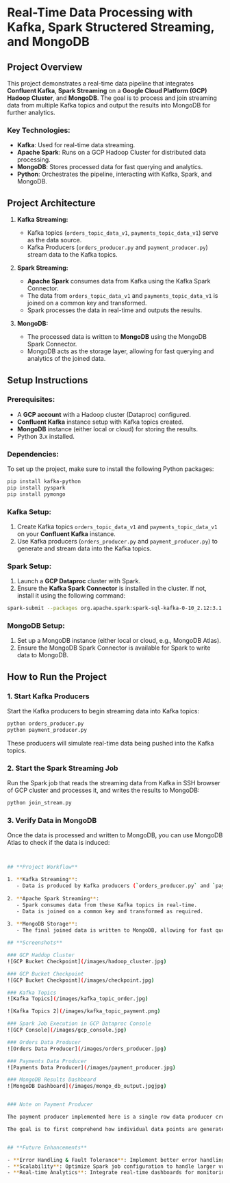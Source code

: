 # **Real-Time Data Processing with Kafka, Spark Structered Streaming, and MongoDB**

## **Project Overview**

This project demonstrates a real-time data pipeline that integrates **Confluent Kafka**, **Spark Streaming** on a **Google Cloud Platform (GCP) Hadoop Cluster**, and **MongoDB**. The goal is to process and join streaming data from multiple Kafka topics and output the results into MongoDB for further analytics.

### **Key Technologies:**
- **Kafka**: Used for real-time data streaming.
- **Apache Spark**: Runs on a GCP Hadoop Cluster for distributed data processing.
- **MongoDB**: Stores processed data for fast querying and analytics.
- **Python**: Orchestrates the pipeline, interacting with Kafka, Spark, and MongoDB.

## **Project Architecture**

1. **Kafka Streaming:**
   - Kafka topics (`orders_topic_data_v1`, `payments_topic_data_v1`) serve as the data source.
   - Kafka Producers (`orders_producer.py` and `payment_producer.py`) stream data to the Kafka topics.

2. **Spark Streaming:**
   - **Apache Spark** consumes data from Kafka using the Kafka Spark Connector.
   - The data from `orders_topic_data_v1` and `payments_topic_data_v1` is joined on a common key and transformed.
   - Spark processes the data in real-time and outputs the results.

3. **MongoDB:**
   - The processed data is written to **MongoDB** using the MongoDB Spark Connector.
   - MongoDB acts as the storage layer, allowing for fast querying and analytics of the joined data.

## **Setup Instructions**

### **Prerequisites:**
- A **GCP account** with a Hadoop cluster (Dataproc) configured.
- **Confluent Kafka** instance setup with Kafka topics created.
- **MongoDB** instance (either local or cloud) for storing the results.
- Python 3.x installed.

### **Dependencies:**
To set up the project, make sure to install the following Python packages:

```bash
pip install kafka-python
pip install pyspark
pip install pymongo
```

### **Kafka Setup:**
1. Create Kafka topics `orders_topic_data_v1` and `payments_topic_data_v1` on your **Confluent Kafka** instance.
2. Use Kafka producers (`orders_producer.py` and `payment_producer.py`) to generate and stream data into the Kafka topics.

### **Spark Setup:**
1. Launch a **GCP Dataproc** cluster with Spark.
2. Ensure the **Kafka Spark Connector** is installed in the cluster. If not, install it using the following command:

```bash
spark-submit --packages org.apache.spark:spark-sql-kafka-0-10_2.12:3.1.1 your_spark_job.py
```

### **MongoDB Setup:**
1. Set up a MongoDB instance (either local or cloud, e.g., MongoDB Atlas).
2. Ensure the MongoDB Spark Connector is available for Spark to write data to MongoDB.

## **How to Run the Project**

### **1. Start Kafka Producers**
Start the Kafka producers to begin streaming data into Kafka topics:

```bash
python orders_producer.py
python payment_producer.py
```

These producers will simulate real-time data being pushed into the Kafka topics.

### **2. Start the Spark Streaming Job**
Run the Spark job that reads the streaming data from Kafka in SSH browser of GCP cluster and processes it, and writes the results to MongoDB:

```bash
python join_stream.py
```

### **3. Verify Data in MongoDB**
Once the data is processed and written to MongoDB, you can use MongoDB Atlas to check if the data is induced:

```bash


## **Project Workflow**

1. **Kafka Streaming**: 
   - Data is produced by Kafka producers (`orders_producer.py` and `payment_producer.py`) and streamed into `orders_topic_data_v1` and `payments_topic_data_v1`.
   
2. **Apache Spark Streaming**:
   - Spark consumes data from these Kafka topics in real-time.
   - Data is joined on a common key and transformed as required.
   
3. **MongoDB Storage**:
   - The final joined data is written to MongoDB, allowing for fast querying and further analytics.

## **Screenshots**

### GCP Haddop Cluster
![GCP Bucket Checkpoint](/images/hadoop_cluster.jpg)

### GCP Bucket Checkpoint
![GCP Bucket Checkpoint](/images/checkpoint.jpg)

### Kafka Topics
![Kafka Topics](/images/kafka_topic_order.jpg)

![Kafka Topics 2](/images/kafka_topic_payment.png)

### Spark Job Execution in GCP Dataproc Console
![GCP Console](/images/gcp_console.jpg)

### Orders Data Producer
![Orders Data Producer](/images/orders_producer.jpg)

### Payments Data Producer
![Payments Data Producer](/images/payment_producer.jpg)

### MongoDB Results Dashboard
![MongoDB Dashboard](/images/mongo_db_output.jpgjpg)


### Note on Payment Producer

The payment producer implemented here is a single row data producer created for learning purposes. It simulates how data is being generated and combined, giving you an understanding of the data flow. This is a preliminary step to help you grasp the fundamentals before attempting to simulate a continuous data stream in a real-world use case.

The goal is to first comprehend how individual data points are generated, processed, and combined before scaling up to a more complex, continuous data production model.


## **Future Enhancements**

- **Error Handling & Fault Tolerance**: Implement better error handling and resilience strategies, such as retry mechanisms and better logging.
- **Scalability**: Optimize Spark job configuration to handle larger volumes of data more efficiently.
- **Real-time Analytics**: Integrate real-time dashboards for monitoring the processed data stored in MongoDB.


